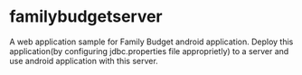 # familybudgetserver
A web application sample for Family Budget android application. Deploy this application(by configuring jdbc.properties file approprietly) to a server and use android application with this server.
